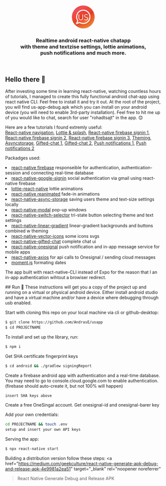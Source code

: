 <p align="center">
  <img src="https://github.com/AndrasE/raw-readme/blob/main/us-readme.png?raw=true" width="80">
</p>
<h3 align="center">
  Realtime android react-native chatapp
  <br>
  with theme and textzise settings, lottie animations, 
  <br>push notifications and much more.
</h3>
<br/>

## Hello there 👋

After investing some time in learning react-native, watching countless hours of tutorials, I managed to create this fully functional android chat-app using react native CLI. Feel free to install it and try it out. At the root of the project, you will find us-app-debug.apk which you can install on your android device (you will need to enable 3rd-party installation). Feel free to hit me up of you would like to chat, search for user "rohadtsajt" in the app. 😊
<br/>

<p>
Here are a few tutorials I found extremly useful: <br/>
<a
href="https://youtu.be/I7POH4acHV8?si=ujz9tW3-b0x1LFU8"
target="_blank"
rel="noopener noreferrer"
>React-native navigation</a>,
<a
href="https://youtu.be/mZXCOdIFg6Q?si=KGwVJEzNPHA6h1a_"
target="_blank"
rel="noopener noreferrer"
>Lottie & splash</a>,
<a
href="https://youtu.be/RkQpvlosGz0?si=jaUdyw3E8e13ly2e"
target="_blank"
rel="noopener noreferrer"
>React-native firebase signin 1</a>,
<a
href="https://youtu.be/8aARNaWR78Q?si=mJEqlk6ffdHqNXbN"
target="_blank"
rel="noopener noreferrer"
>React-native firebase signin 2</a>,
<a
href="https://youtu.be/RrGtyfo1wr0?si=_J5qp15yHs-VIO9Y"
target="_blank"
rel="noopener noreferrer"
>React-native firebase signin 3</a>,
<a
href="https://youtu.be/km1qm1Zz2lY?si=owQr0aFeMmk6fvqH"
target="_blank"
rel="noopener noreferrer"
>Theming</a>,
<a
href="https://youtu.be/PRGHWgTydyQ?si=b-pveeF2814-PduM"
target="_blank"
rel="noopener noreferrer"
>Asyncstorage</a>,
<a
href="https://youtu.be/Z0riAoqXrwo?si=dMS8Pf6LkjIvFCZK"
target="_blank"
rel="noopener noreferrer"
>Gifted-chat 1</a>,
<a
href="https://youtu.be/Z0riAoqXrwo?si=dMS8Pf6LkjIvFCZK"
target="_blank"
rel="noopener noreferrer"
>Gifted-chat 2</a>,
<a
href="https://youtu.be/Qcxa6dxfUFo?si=xZ3G5Cg0_FpmAU9Q"
target="_blank"
rel="noopener noreferrer"
>Push notifications 1</a>,
<a
href="https://youtu.be/X5kjfW1rfig?si=dW8S6h1CiG63fEMC"
target="_blank"
rel="noopener noreferrer"
>Push notifications 2</a>
</br>
</p>
<p>
Packadges used: 
<li><a
 href="https://rnfirebase.io/"
target="_blank"
rel="noopener noreferrer"
>react-native firebase</a> responseible for authentication, authentication-session and connecting real-time database  
</li>
<li><a
 href="https://github.com/react-native-google-signin/google-signin"
target="_blank"
rel="noopener noreferrer"
>react-native-google-signin</a> social authentication via gmail using react-native firebase
</li>
<li><a
 href="https://www.npmjs.com/package/lottie-react-native"
target="_blank"
rel="noopener noreferrer"
>lottie-react-native</a> lottie animations
</li>
<li><a
 href="https://docs.swmansion.com/react-native-reanimated/"
target="_blank"
rel="noopener noreferrer"
>react-native reanimated</a> fade-in animations
</li>
<li><a
 href="https://www.npmjs.com/package/@react-native-async-storage/async-storage"
target="_blank"
rel="noopener noreferrer"
>react-native-async-storage</a> saving users theme and text-size settings locally
</li>
<li><a
 href="https://www.npmjs.com/package/react-native-modal"
target="_blank"
rel="noopener noreferrer"
>react-native-modal</a> pop-up windows
</li>
<li><a
 href="https://www.npmjs.com/package/react-native-switch-selector"
target="_blank"
rel="noopener noreferrer"
>react-native-switch-selector</a> tri-state button selecting theme and text settings
</li>
<li><a
 href="https://www.npmjs.com/package/react-native-linear-gradient"
target="_blank"
rel="noopener noreferrer"
>react-native-linear-gradient</a> linear-gradient backgrounds and buttons combined w theming
</li>
<li><a
 href="https://www.npmjs.com/package/react-native-vector-icons"
target="_blank"
rel="noopener noreferrer"
>react-native-vector-icons</a> some icons svgs
</li>
<li><a
 href="https://www.npmjs.com/package/react-native-gifted-chat?activeTab=versions"
target="_blank"
rel="noopener noreferrer"
>react-native-gifted-chat</a> complete chat ui 
</li>
<li><a
 href="https://documentation.onesignal.com/docs/react-native-sdk-setup"
target="_blank"
rel="noopener noreferrer"
>react-native-onesignal</a> push notification and in-app message service for mobile apps
</li>
<li><a
 href="https://www.npmjs.com/package/react-native-axios"
target="_blank"
rel="noopener noreferrer"
>react-native-axios</a> for api calls to Onesignal / sending cloud messages
</li>
<li><a
 href="https://momentjs.com/"
target="_blank"
rel="noopener noreferrer"
>moment.js</a> formating dates
</li>
</p>
<p>
The app built with react-native-CLI instead of Expo for the reason that I an in-app authentication wihtout a browiser redirect. 
</p>
<p>
## Run 🚀
These instructions will get you a copy of the project up and running on a virtual or physical android device. Either install android studio and have a virtual machine and/or have a device where debugging through usb enabled. 

Start with cloning this repo on your local machine via cli or github-desktop:

```sh
$ git clone https://github.com/AndrasE/usapp
$ cd PROJECTNAME
```
To install and set up the library, run:
```sh
$ npm i
```
Get SHA certificate fingerprint keys
```sh
$ cd android && ./gradlew signingReport
```
Create a firebase android app with authentication and a real-time database. You may need to go to console.cloud.google.com to enable authentication. (firebase should auto-create it, but not 100% will happen)
```sh
insert SHA keys above
```
Create a free OneSingal account. Get onesignal-id and onesignal-barer key 

Add your own credentials:
```sh
cd PROJECTNAME && touch .env
setup and insert your own API keys 
```
Serving the app:
```sh
$ npx react-native start  
```

Building a distribution version follow these steps:
<a
 href="https://medium.com/geekculture/react-native-generate-apk-debug-and-release-apk-4e9981a2ea51"
target="_blank"
rel="noopener noreferrer"
>React Native Generate Debug and Release APK</a></p>
